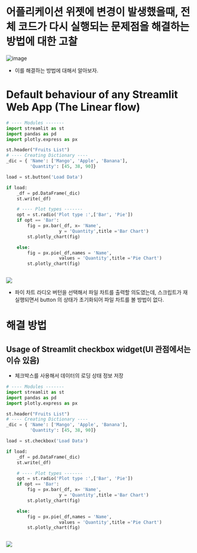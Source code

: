 # 어플리케이션 위젯에 변경이 발생했을때, 전체 코드가 다시 실행되는 문제점을 해결하는 방법에 대한 고찰
![image](https://user-images.githubusercontent.com/102650331/170825406-a30f81e5-2ef7-417f-9b9c-400fe0860784.png)

- 이를 해결하는 방법에 대해서 알아보자.

# Default behaviour of any Streamlit Web App (The Linear flow)
```python
# ---- Modules ------- 
import streamlit as st
import pandas as pd
import plotly.express as px

st.header("Fruits List")
# ---- Creating Dictionary ----
_dic = { 'Name': ['Mango', 'Apple', 'Banana'],
         'Quantity': [45, 38, 90]}

load = st.button('Load Data')

if load:
    _df = pd.DataFrame(_dic)
    st.write(_df)

    # ---- Plot types -------
    opt = st.radio('Plot type :',['Bar', 'Pie'])
    if opt == 'Bar':
        fig = px.bar(_df, x= 'Name',
                    y = 'Quantity',title ='Bar Chart')
        st.plotly_chart(fig)

    else:     
        fig = px.pie(_df,names = 'Name',
                    values = 'Quantity',title ='Pie Chart')
        st.plotly_chart(fig)
        

```
![](https://miro.medium.com/max/700/1*p4IAXz04uXK0eiJpfqx8_g.gif)

- 파이 차트 라디오 버턴을 선택해서 파일 차트를 출력할 의도였는데, 스크립트가 재실행되면서 button 의 상태가 초기화되어 파일 차트를 볼 방법이 없다.

# 해결 방법
## Usage of Streamlit checkbox widget(UI 관점에서는 이슈 있음)
- 체크박스를 사용해서 데이터의 로딩 상태 정보 저장

```python
# ---- Modules ------- 
import streamlit as st
import pandas as pd
import plotly.express as px

st.header("Fruits List")
# ---- Creating Dictionary ----
_dic = { 'Name': ['Mango', 'Apple', 'Banana'],
         'Quantity': [45, 38, 90]}

load = st.checkbox('Load Data')

if load:
    _df = pd.DataFrame(_dic)
    st.write(_df)

    # ---- Plot types -------
    opt = st.radio('Plot type :',['Bar', 'Pie'])
    if opt == 'Bar':
        fig = px.bar(_df, x= 'Name',
                    y = 'Quantity',title ='Bar Chart')
        st.plotly_chart(fig)

    else:     
        fig = px.pie(_df,names = 'Name',
                    values = 'Quantity',title ='Pie Chart')
        st.plotly_chart(fig)
        

```

![](https://miro.medium.com/max/700/1*JH0f6_FY-MDioUWWNjU0ng.gif)

